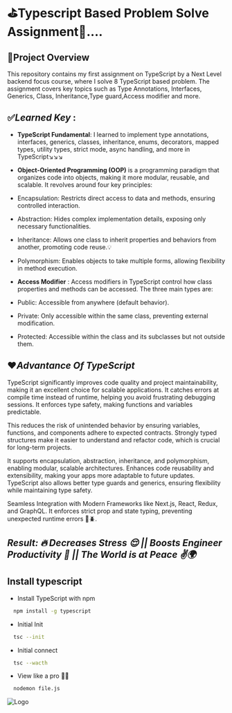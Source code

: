 # ⛳Typescript Based Problem Solve Assignment🥅....

## 🎯Project Overview
This repository contains my first assignment on TypeScript by a Next Level backend focus course, where I solve 8 TypeScript based problem. The assignment covers key topics such as Type Annotations, Interfaces, Generics, Class, Inheritance,Type guard,Access modifier and more.

## ✅*Learned Key* :
- **TypeScript Fundamental**: I learned to implement type annotations, interfaces, generics, classes, inheritance, enums, decorators, mapped types, utility types, strict mode, async handling, and more in TypeScript↘️↘️↘️
- **Object-Oriented Programming (OOP)** is a programming paradigm that organizes code into objects, making it more modular, reusable, and scalable. It revolves around four key principles:
- Encapsulation: Restricts direct access to data and methods, ensuring controlled interaction.
- Abstraction: Hides complex implementation details, exposing only necessary functionalities.
- Inheritance: Allows one class to inherit properties and behaviors from another, promoting code reuse.💡
- Polymorphism: Enables objects to take multiple forms, allowing flexibility in method execution.


- **Access Modifier** : Access modifiers in TypeScript control how class properties and methods can be accessed. The three main types are:

- Public: Accessible from anywhere (default behavior).
- Private: Only accessible within the same class, preventing external modification.
- Protected: Accessible within the class and its subclasses but not outside them.

  


## ❤️*Advantance Of TypeScript*
TypeScript significantly improves code quality and project maintainability, making it an excellent choice for scalable applications. It catches errors at compile time instead of runtime, helping you avoid frustrating debugging sessions. It enforces type safety, making functions and variables predictable.


This reduces the risk of unintended behavior by ensuring variables, functions, and components adhere to expected contracts. Strongly typed structures make it easier to understand and refactor code, which is crucial for long-term projects.


It supports encapsulation, abstraction, inheritance, and polymorphism, enabling modular, scalable architectures. Enhances code reusability and extensibility, making your apps more adaptable to future updates. TypeScript also allows better type guards and generics, ensuring flexibility while maintaining type safety.


Seamless Integration with Modern Frameworks
like Next.js, React, Redux, and GraphQL. It enforces strict prop and state typing, preventing unexpected runtime errors 🐞🪲.


## *Result: 🔥 Decreases Stress 😌 || Boosts Engineer Productivity 🚀 || The World is at Peace ✌️🌍*






##  Install typescript

- Install TypeScript with npm
```bash
  npm install -g typescript
```       
    

- Initial Init
```bash
  tsc --init
```   

- Initial connect
```bash
  tsc --wacth
```   

-  View like a pro 🙅‍♀️
```bash
  nodemon file.js
```   
    
![Logo](https://devblogs.microsoft.com/typescript/wp-content/uploads/sites/11/2025/03/ts10xf-2.svg)

